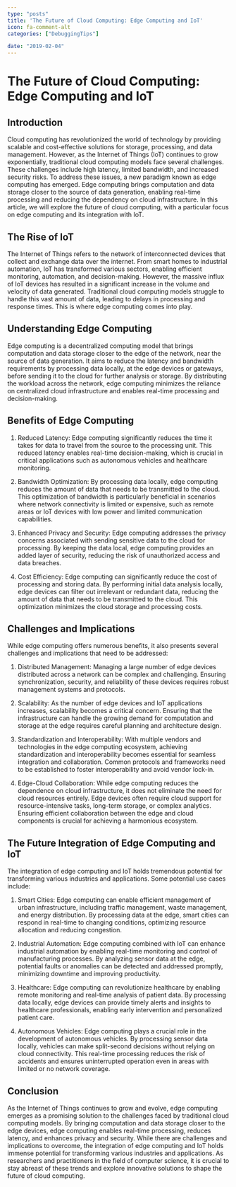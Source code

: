 ```yaml
---
type: "posts"
title: 'The Future of Cloud Computing: Edge Computing and IoT'
icon: fa-comment-alt
categories: ["DebuggingTips"]

date: "2019-02-04"
---
```




# The Future of Cloud Computing: Edge Computing and IoT

## Introduction

Cloud computing has revolutionized the world of technology by providing scalable and cost-effective solutions for storage, processing, and data management. However, as the Internet of Things (IoT) continues to grow exponentially, traditional cloud computing models face several challenges. These challenges include high latency, limited bandwidth, and increased security risks. To address these issues, a new paradigm known as edge computing has emerged. Edge computing brings computation and data storage closer to the source of data generation, enabling real-time processing and reducing the dependency on cloud infrastructure. In this article, we will explore the future of cloud computing, with a particular focus on edge computing and its integration with IoT.

## The Rise of IoT

The Internet of Things refers to the network of interconnected devices that collect and exchange data over the internet. From smart homes to industrial automation, IoT has transformed various sectors, enabling efficient monitoring, automation, and decision-making. However, the massive influx of IoT devices has resulted in a significant increase in the volume and velocity of data generated. Traditional cloud computing models struggle to handle this vast amount of data, leading to delays in processing and response times. This is where edge computing comes into play.

## Understanding Edge Computing

Edge computing is a decentralized computing model that brings computation and data storage closer to the edge of the network, near the source of data generation. It aims to reduce the latency and bandwidth requirements by processing data locally, at the edge devices or gateways, before sending it to the cloud for further analysis or storage. By distributing the workload across the network, edge computing minimizes the reliance on centralized cloud infrastructure and enables real-time processing and decision-making.

## Benefits of Edge Computing

1. Reduced Latency: Edge computing significantly reduces the time it takes for data to travel from the source to the processing unit. This reduced latency enables real-time decision-making, which is crucial in critical applications such as autonomous vehicles and healthcare monitoring.

2. Bandwidth Optimization: By processing data locally, edge computing reduces the amount of data that needs to be transmitted to the cloud. This optimization of bandwidth is particularly beneficial in scenarios where network connectivity is limited or expensive, such as remote areas or IoT devices with low power and limited communication capabilities.

3. Enhanced Privacy and Security: Edge computing addresses the privacy concerns associated with sending sensitive data to the cloud for processing. By keeping the data local, edge computing provides an added layer of security, reducing the risk of unauthorized access and data breaches.

4. Cost Efficiency: Edge computing can significantly reduce the cost of processing and storing data. By performing initial data analysis locally, edge devices can filter out irrelevant or redundant data, reducing the amount of data that needs to be transmitted to the cloud. This optimization minimizes the cloud storage and processing costs.

## Challenges and Implications

While edge computing offers numerous benefits, it also presents several challenges and implications that need to be addressed:

1. Distributed Management: Managing a large number of edge devices distributed across a network can be complex and challenging. Ensuring synchronization, security, and reliability of these devices requires robust management systems and protocols.

2. Scalability: As the number of edge devices and IoT applications increases, scalability becomes a critical concern. Ensuring that the infrastructure can handle the growing demand for computation and storage at the edge requires careful planning and architecture design.

3. Standardization and Interoperability: With multiple vendors and technologies in the edge computing ecosystem, achieving standardization and interoperability becomes essential for seamless integration and collaboration. Common protocols and frameworks need to be established to foster interoperability and avoid vendor lock-in.

4. Edge-Cloud Collaboration: While edge computing reduces the dependence on cloud infrastructure, it does not eliminate the need for cloud resources entirely. Edge devices often require cloud support for resource-intensive tasks, long-term storage, or complex analytics. Ensuring efficient collaboration between the edge and cloud components is crucial for achieving a harmonious ecosystem.

## The Future Integration of Edge Computing and IoT

The integration of edge computing and IoT holds tremendous potential for transforming various industries and applications. Some potential use cases include:

1. Smart Cities: Edge computing can enable efficient management of urban infrastructure, including traffic management, waste management, and energy distribution. By processing data at the edge, smart cities can respond in real-time to changing conditions, optimizing resource allocation and reducing congestion.

2. Industrial Automation: Edge computing combined with IoT can enhance industrial automation by enabling real-time monitoring and control of manufacturing processes. By analyzing sensor data at the edge, potential faults or anomalies can be detected and addressed promptly, minimizing downtime and improving productivity.

3. Healthcare: Edge computing can revolutionize healthcare by enabling remote monitoring and real-time analysis of patient data. By processing data locally, edge devices can provide timely alerts and insights to healthcare professionals, enabling early intervention and personalized patient care.

4. Autonomous Vehicles: Edge computing plays a crucial role in the development of autonomous vehicles. By processing sensor data locally, vehicles can make split-second decisions without relying on cloud connectivity. This real-time processing reduces the risk of accidents and ensures uninterrupted operation even in areas with limited or no network coverage.

## Conclusion

As the Internet of Things continues to grow and evolve, edge computing emerges as a promising solution to the challenges faced by traditional cloud computing models. By bringing computation and data storage closer to the edge devices, edge computing enables real-time processing, reduces latency, and enhances privacy and security. While there are challenges and implications to overcome, the integration of edge computing and IoT holds immense potential for transforming various industries and applications. As researchers and practitioners in the field of computer science, it is crucial to stay abreast of these trends and explore innovative solutions to shape the future of cloud computing.
